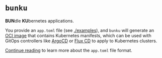 # `bunku`

**BUN**dle **KU**bernetes applications.

You provide an `app.toml` file (see [./examples](./examples)), and `bunku` will
generate an [OCI
image](https://github.com/opencontainers/image-spec/blob/main/spec.md) that
contains Kubernetes manifests, which can be used with GitOps controllers like
[ArgoCD](https://argo-cd.readthedocs.io) or [Flux CD](https://fluxcd.io/) to
apply to Kubernetes clusters.

[Continue reading](https://bunku,khuedoan.com) to learn more about the `app.toml` file format.
